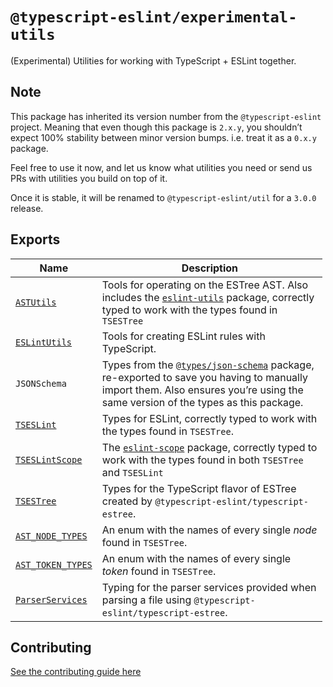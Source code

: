 `@typescript-eslint/experimental-utils`
=======================================

(Experimental) Utilities for working with TypeScript + ESLint together.

Note
----

This package has inherited its version number from the `@typescript-eslint` project. Meaning that even though this package is `2.x.y`, you shouldn’t expect 100% stability between minor version bumps. i.e. treat it as a `0.x.y` package.

Feel free to use it now, and let us know what utilities you need or send us PRs with utilities you build on top of it.

Once it is stable, it will be renamed to `@typescript-eslint/util` for a `3.0.0` release.

Exports
-------

<table style="width:99%;"><colgroup><col style="width: 24%" /><col style="width: 75%" /></colgroup><thead><tr class="header"><th>Name</th><th>Description</th></tr></thead><tbody><tr class="odd"><td><a href="./src/ast-utils"><code>ASTUtils</code></a></td><td>Tools for operating on the ESTree AST. Also includes the <a href="https://www.npmjs.com/package/eslint-utils"><code>eslint-utils</code></a> package, correctly typed to work with the types found in <code>TSESTree</code></td></tr><tr class="even"><td><a href="./src/eslint-utils"><code>ESLintUtils</code></a></td><td>Tools for creating ESLint rules with TypeScript.</td></tr><tr class="odd"><td><code>JSONSchema</code></td><td>Types from the <a href="https://www.npmjs.com/package/@types/json-schema"><code>@types/json-schema</code></a> package, re-exported to save you having to manually import them. Also ensures you’re using the same version of the types as this package.</td></tr><tr class="even"><td><a href="./src/ts-eslint"><code>TSESLint</code></a></td><td>Types for ESLint, correctly typed to work with the types found in <code>TSESTree</code>.</td></tr><tr class="odd"><td><a href="./src/ts-eslint-scope"><code>TSESLintScope</code></a></td><td>The <a href="https://www.npmjs.com/package/eslint-scope"><code>eslint-scope</code></a> package, correctly typed to work with the types found in both <code>TSESTree</code> and <code>TSESLint</code></td></tr><tr class="even"><td><a href="../typescript-estree/src/ts-estree/ts-estree.ts"><code>TSESTree</code></a></td><td>Types for the TypeScript flavor of ESTree created by <code>@typescript-eslint/typescript-estree</code>.</td></tr><tr class="odd"><td><a href="../typescript-estree/src/ts-estree/ast-node-types.ts"><code>AST_NODE_TYPES</code></a></td><td>An enum with the names of every single <em>node</em> found in <code>TSESTree</code>.</td></tr><tr class="even"><td><a href="../typescript-estree/src/ts-estree/ast-node-types.ts"><code>AST_TOKEN_TYPES</code></a></td><td>An enum with the names of every single <em>token</em> found in <code>TSESTree</code>.</td></tr><tr class="odd"><td><a href="../typescript-estree/src/parser-options.ts"><code>ParserServices</code></a></td><td>Typing for the parser services provided when parsing a file using <code>@typescript-eslint/typescript-estree</code>.</td></tr></tbody></table>

Contributing
------------

[See the contributing guide here](../../CONTRIBUTING.md)
